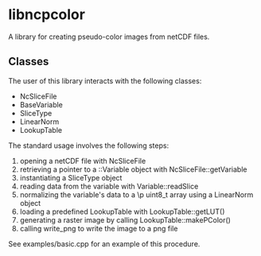 libncpcolor 
===========

A library for creating pseudo-color images from netCDF files.

Classes
-------
The user of this library interacts with the following classes:

* NcSliceFile
* BaseVariable
* SliceType
* LinearNorm
* LookupTable

The standard usage involves the following steps:

1.  opening a netCDF file with NcSliceFile
2.  retrieving a pointer to a ::Variable object with NcSliceFile::getVariable
3.  instantiating a SliceType object
4.  reading data from the variable with Variable::readSlice
5.  normalizing the variable's data to a \p uint8_t array using a LinearNorm object
6.  loading a predefined LookupTable with LookupTable::getLUT()
7.  generating a raster image by calling LookupTable::makePColor()
8.  calling write_png to write the image to a png file

See examples/basic.cpp for an example of this procedure.
